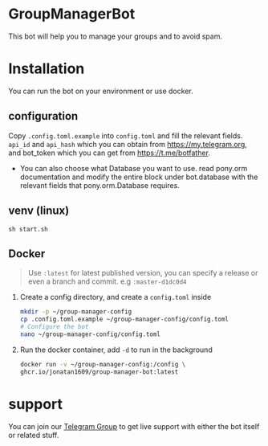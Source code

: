 # GroupManagerBot
This bot will help you to manage your groups and to avoid spam.

# Installation

You can run the bot on your environment or use docker.

## configuration

Copy `.config.toml.example` into `config.toml` 
and fill the relevant fields. `api_id` and `api_hash`
which you can obtain from https://my.telegram.org, and bot_token which you can get from https://t.me/botfather.
- You can also choose what Database you want to use. read pony.orm documentation and modify the entire block under bot.database with the relevant fields that pony.orm.Database requires.

## venv (linux)

```
sh start.sh
```

## Docker
> Use `:latest` for latest published version, you can specify a release or even a branch and commit.
e.g `:master-d1dc0d4`

1. Create a config directory, and create a `config.toml` inside    
    ```bash
    mkdir -p ~/group-manager-config
    cp .config.toml.example ~/group-manager-config/config.toml
    # Configure the bot
    nano ~/group-manager-config/config.toml
    ```
2. Run the docker container, add `-d` to run in the background
    ```bash
    docker run -v ~/group-manager-config:/config \
    ghcr.io/jonatan1609/group-manager-bot:latest
    ```
   
# support

You can join our [Telegram Group](https://t.me/GMB_group) to get live support with either the bot itself or related stuff.